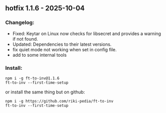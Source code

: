 <!-- just a file to make the releases from for the automation script -->
<!-- edit this per release -->
<!-- when should i try properly versioning? -->
## hotfix 1.1.6 - 2025-10-04
### Changelog: 
- Fixed: Keytar on Linux now checks for libsecret and provides a warning if not found.
- Updated: Dependencies to their latest versions.
- fix quiet mode not working when set in config file.
- add to some internal tools
<!-- im quite lazy, so i don't update the readme often. -->
<!-- ill probably do it next release -->
### Install:
```
npm i -g ft-to-inv@1.1.6 
ft-to-inv --first-time-setup
```
or install the same thing but on github:
```
npm i -g https://github.com/riki-pedia/ft-to-inv
ft-to-inv --first-time-setup
```
<!-- i am extremely unprofessional, so you'll see whatever i didn't feel like doing scattered throughout the codebase -->

